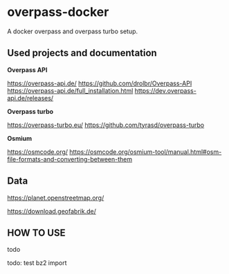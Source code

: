 # overpass-docker

A docker overpass and overpass turbo setup.

## Used projects and documentation

**Overpass API**

https://overpass-api.de/
https://github.com/drolbr/Overpass-API
https://overpass-api.de/full_installation.html
https://dev.overpass-api.de/releases/

**Overpass turbo**

https://overpass-turbo.eu/
https://github.com/tyrasd/overpass-turbo

**Osmium**

https://osmcode.org/
https://osmcode.org/osmium-tool/manual.html#osm-file-formats-and-converting-between-them

## Data

https://planet.openstreetmap.org/

https://download.geofabrik.de/

## HOW TO USE

todo

todo: test bz2 import
